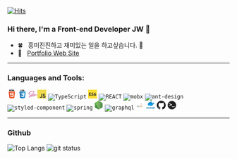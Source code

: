 [![Hits](https://hits.seeyoufarm.com/api/count/incr/badge.svg?url=https%3A%2F%2Fgithub.com%babamba%2Fhit-counter&count_bg=%2334AEFF&title_bg=%23555555&icon=&icon_color=%23FFFFFF&title=hits&edge_flat=false)](https://hits.seeyoufarm.com)

### Hi there, I'm a Front-end Developer JW 👋

- 🍀 &nbsp; 흥미진진하고 재미있는 일을 하고싶습니다. 🌱 
- 🎥 &nbsp; <a href="https://www.glance-jw.com" target="_blank">Portfolio Web Site</a>
---

### Languages and Tools:

<p> 
  <code><img alt="HTML5" width="20px" height="20px" src="https://raw.githubusercontent.com/github/explore/80688e429a7d4ef2fca1e82350fe8e3517d3494d/topics/html/html.png" /></code>
  <code><img alt="CSS3" width="20px" height="20px" src="https://raw.githubusercontent.com/github/explore/80688e429a7d4ef2fca1e82350fe8e3517d3494d/topics/css/css.png" /></code>
  <code><img alt="Sass" width="20px" height="20px" src="https://raw.githubusercontent.com/github/explore/80688e429a7d4ef2fca1e82350fe8e3517d3494d/topics/sass/sass.png" /></code><code><img alt="JavaScript" width="20px" height="20px" src="https://raw.githubusercontent.com/github/explore/80688e429a7d4ef2fca1e82350fe8e3517d3494d/topics/javascript/javascript.png" /></code>
  <code><img alt="TypeScript" width="20px" height="20px" src="https://user-images.githubusercontent.com/17538535/94103692-352aa180-fe70-11ea-9363-45be1975c011.png" /></code>
  <code><img alt="ES6" width="20px" height="20px" src="https://raw.githubusercontent.com/github/explore/80688e429a7d4ef2fca1e82350fe8e3517d3494d/topics/es6/es6.png" /></code>
  <code><img alt="REACT" width="20px" height="20px" src="https://user-images.githubusercontent.com/17538535/94103316-52ab3b80-fe6f-11ea-8989-024e57081054.png" /></code>
<code><img alt="mobx" width="20px" height="20px" src="https://user-images.githubusercontent.com/17538535/94103421-9b62f480-fe6f-11ea-831f-21ce3915460c.png" /></code>
<code><img alt="ant-design" width="20px" height="20px" src="https://user-images.githubusercontent.com/17538535/94103470-c0576780-fe6f-11ea-98fe-74ddb70cb13d.png" /></code>
<code><img alt="styled-component" width="20px" height="20px" src="https://user-images.githubusercontent.com/17538535/94103623-0b717a80-fe70-11ea-9f26-1f528e9b4c97.png" /></code>
<code><img alt="spring" width="20px" height="20px" src="https://user-images.githubusercontent.com/17538535/94103635-0e6c6b00-fe70-11ea-8653-da2ff89af9a8.png" /></code>
<code><img alt="nodejs" width="20px" height="20px" src="https://raw.githubusercontent.com/github/explore/80688e429a7d4ef2fca1e82350fe8e3517d3494d/topics/nodejs/nodejs.png" /></code>
<code><img alt="graphql" width="20px" height="20px" src="https://user-images.githubusercontent.com/17538535/94103516-d8c78200-fe6f-11ea-80b0-1175f6f43167.png" /></code>
<code><img alt="MySQL" width="20px" height="20px" src="https://raw.githubusercontent.com/github/explore/80688e429a7d4ef2fca1e82350fe8e3517d3494d/topics/mysql/mysql.png" /></code>
<code><img alt="Docker" width="20px" height="20px" src="https://raw.githubusercontent.com/github/explore/80688e429a7d4ef2fca1e82350fe8e3517d3494d/topics/docker/docker.png" /></code>
<code><img alt="GitHub" height="20px" src="https://raw.githubusercontent.com/github/explore/78df643247d429f6cc873026c0622819ad797942/topics/github/github.png" /></code>
<code><img alt="Terminal" width="20px" height="20px" src="https://raw.githubusercontent.com/github/explore/80688e429a7d4ef2fca1e82350fe8e3517d3494d/topics/terminal/terminal.png" /></code>
</p>

---

### Github 

![Top Langs](https://github-readme-stats.vercel.app/api/top-langs/?username=babamba&hide=PHP&layout=compact&theme=ayu-mirage&langs_count=7)
![git status](https://github-readme-stats.vercel.app/api?username=babamba&show_icons=true&hide=contribs,stars&cache_seconds=86400&theme=ayu-mirage)
